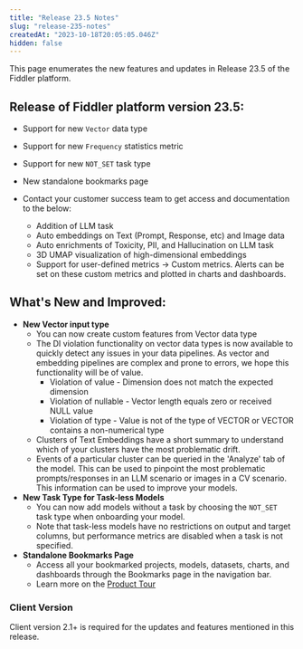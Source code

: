 ```yaml
---
title: "Release 23.5 Notes"
slug: "release-235-notes"
createdAt: "2023-10-18T20:05:05.046Z"
hidden: false
---
```

This page enumerates the new features and updates in Release 23.5 of the Fiddler platform.

## Release of Fiddler platform version 23.5:

- Support for new `Vector` data type

- Support for new `Frequency` statistics metric

- Support for new `NOT_SET` task type

- New standalone bookmarks page

- Contact your customer success team to get access and documentation to the below:
  - Addition of LLM task
  - Auto embeddings on Text (Prompt, Response, etc) and Image data 
  - Auto enrichments of Toxicity, PII, and Hallucination on LLM task
  - 3D UMAP visualization of high-dimensional embeddings
  - Support for user-defined metrics -> Custom metrics.  Alerts can be set on these custom metrics and plotted in charts and dashboards.

## What's New and Improved:

- **New Vector input type**
  - You can now create custom features from Vector data type
  - The DI violation functionality on vector data types is now available to quickly detect any issues in your data pipelines. As vector and embedding pipelines are complex and prone to errors, we hope this functionality will be of value.
    - Violation of value - Dimension does not match the expected dimension
    - Violation of nullable - Vector length equals zero or received NULL value
    - Violation of type - Value is not of the type of VECTOR or VECTOR contains a non-numerical type
  - Clusters of Text Embeddings have a short summary to understand which of your clusters have the most problematic drift.
  - Events of a particular cluster can be queried in the 'Analyze' tab of the model. This can be used to pinpoint the most problematic prompts/responses in an LLM scenario or images in a CV scenario. This information can be used to improve your models. 
- **New Task Type for Task-less Models**
  - You can now add models without a task by choosing the `NOT_SET` task type when onboarding your model.
  - Note that task-less models have no restrictions on output and target columns, but performance metrics are disabled when a task is not specified.
- **Standalone Bookmarks Page**
  - Access all your bookmarked projects, models, datasets, charts, and dashboards through the Bookmarks page in the navigation bar.
  - Learn more on the [Product Tour](doc:product-tour)

### Client Version

Client version 2.1+ is required for the updates and features mentioned in this release.